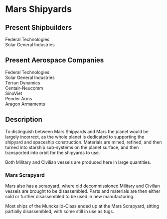 # Mars Shipyards
## Present Shipbuilders
Federal Technologies  
Solar General Industries
## Present Aerospace Companies
Federal Technologies  
Solar General Industries  
Terran Dynamics  
Centair-Neucomm  
SinoViet  
Pender Arms  
Aragon Armaments  
## Description
To distinguish between Mars Shipyards and Mars the planet would be largely incorrect, as the whole planet is dedicated to supporting the shipyard and spaceship construction. Materials are mined, refined, and then turned into starship sub-systems on the planet surface, and then transported into orbit for the shipyards to use.  
  
Both Military and Civilian vessels are produced here in large quantities.  
### Mars Scrapyard
Mars also has a scrapyard, where old decommissioned Military and Civilian vessels are brought to be disassembled. Parts and materials are then either sold or further disassembled to be used in new manufacturing.  
  
Most ships of the Munckalló-Class ended up at the Mars Scrapyard, sitting partially disassembled, with some still in use as tugs.